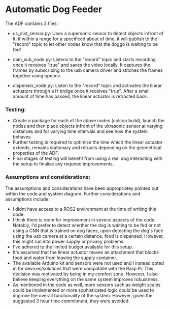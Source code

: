 # Automatic Dog Feeder

The ADF contains 3 files:

- us_dist_sensor.py: Uses a supersonic sensor to detect objects infront of it, if within a range for a specificed about of time, it will publish to the "record" topic to let other nodes know that the doggo is waiting to be fed!
  
- cam_sub_node.py: Listens to the "record" topic and starts recording once it receives "true" and saves the video locally. It captures the frames by subscribing to the usb camera driver and stitches the frames together using opencv.
  
- dispenser_node.py: Listen to the "record" topic and activates the linear actuators through a H brdige once it receives "true". After a small amount of time has passed, the linear actuator is retracted back.

### Testing:
- Create a package for each of the above nodes (colcon build), launch the nodes and then place objects infront of the ultrasonic sensor at varying distances and for varying time intervals and see how the system behaves.
- Further testing is required to optimise the time which the linear actuator extends, remains stationary and retracts depending on the geometrical properties of the ADF.
- Final stages of testing will benefit from using a real dog interacting with the setup to finalise any required improvements.

### Assumptions and considerations:
The assumptions and considerations have been appropriatey pointed out within the code and system diagram. Further considerations and assumptions include:
- I didnt have access to a ROS2 environment at the time of writing this code.
- I think there is room for improvement in several aspects of the code. Notably, I'd prefer to detect whether the dog is waiting to be fed or not using a CNN that is trained on dog faces, upon detecting the dog's face using the usb camera at a certain distance, food is dispensed. However, this might run into power supply or privacy problems.
- I've adhered to the limited budget available for this setup.
- It's assumed that the linear actuator moves an attachment that blocks food and water from leaving the supply container.
- The available Arduino kit and sensors were not used and I instead opted in for devices/solutions that were compatible with the Rasp Pi. This decision was motivated by being in my comfort zone. However, I also believe keeping everything on the same system improves robustness.
- As mentioned in the code as well, more sensors such as weight scales could be implemented or more sophisticated logic could be used to improve the overall functionality of the system. However, given the suggested 3 hour time commitment, they were avoided.

